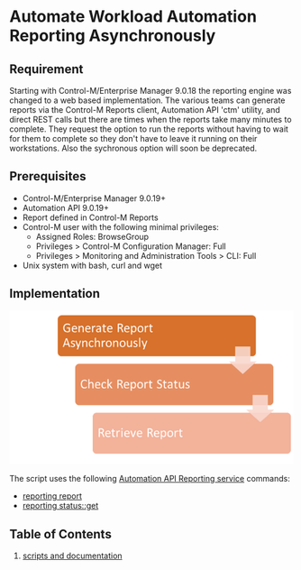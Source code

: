# Automate Workload Automation Reporting Asynchronously

## Requirement

Starting with Control-M/Enterprise Manager 9.0.18 the reporting engine was changed to a web based implementation.  The various teams can generate reports via 
the Control-M Reports client, Automation API 'ctm' utility, and direct REST calls but there are times when the reports take many minutes to complete.  They request the option 
to run the reports without having to wait for them to complete so they don't have to leave it running on their workstations.  Also the sychronous option will soon be deprecated.

## Prerequisites
* Control-M/Enterprise Manager 9.0.19+
* Automation API 9.0.19+
* Report defined in Control-M Reports
* Control-M user with the following minimal privileges:
    * Assigned Roles: BrowseGroup
    * Privileges > Control-M Configuration Manager: Full
    * Privileges > Monitoring and Administration Tools > CLI: Full
* Unix system with bash, curl and wget

## Implementation

![Script flow](./images/automate-report-asynch-1.png)

The script uses the following [Automation API Reporting service](https://docs.bmc.com/docs/automation-api/919110/reporting-service-872868767.html) commands:
* [reporting report](https://docs.bmc.com/docs/automation-api/919110/reporting-service-872868767.html#Reportingservice-reportAsyncAsynchronousreportgeneration(reportingreport)) 
* [reporting status::get](https://docs.bmc.com/docs/automation-api/919110/reporting-service-872868767.html#Reportingservice-reportStatusGetGetreportstatus(reportingstatus::get))


## Table of Contents

1. [scripts and documentation](./scripts)




